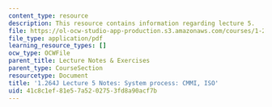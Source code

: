 ```yaml
---
content_type: resource
description: This resource contains information regarding lecture 5.
file: https://ol-ocw-studio-app-production.s3.amazonaws.com/courses/1-264j-database-internet-and-systems-integration-technologies-fall-2013/41c8c1ef81e57a5202753fd8a90acf7b_MIT1_264JF13_lect_5.pdf
file_type: application/pdf
learning_resource_types: []
ocw_type: OCWFile
parent_title: Lecture Notes & Exercises
parent_type: CourseSection
resourcetype: Document
title: '1.264J Lecture 5 Notes: System process: CMMI, ISO'
uid: 41c8c1ef-81e5-7a52-0275-3fd8a90acf7b
---
```

